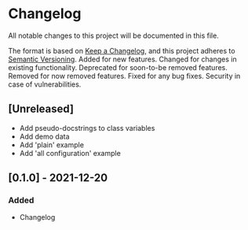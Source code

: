# Changelog
All notable changes to this project will be documented in this file.

The format is based on [Keep a Changelog](https://keepachangelog.com/en/1.0.0/),
and this project adheres to [Semantic Versioning](https://semver.org/spec/v2.0.0.html).
  Added for new features.
  Changed for changes in existing functionality.
  Deprecated for soon-to-be removed features.
  Removed for now removed features.
  Fixed for any bug fixes.
  Security in case of vulnerabilities.

## [Unreleased]
- Add pseudo-docstrings to class variables
- Add demo data
- Add 'plain' example
- Add 'all configuration' example

## [0.1.0] - 2021-12-20
### Added
- Changelog

